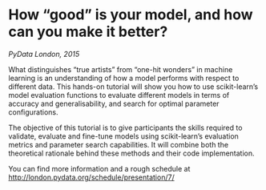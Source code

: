# How “good” is your model, and how can you make it better?
*PyData London, 2015* <br/>

What distinguishes “true artists” from “one-hit wonders” in machine learning is an understanding of how a model performs with respect to different data. This hands-on tutorial will show you how to use scikit-learn’s model evaluation functions to evaluate different models in terms of accuracy and generalisability, and search for optimal parameter configurations.<br/>

The objective of this tutorial is to give participants the skills required to validate, evaluate and fine-tune models using scikit-learn’s evaluation metrics and parameter search capabilities. It will combine both the theoretical rationale behind these methods and their code implementation.

You can find more information and a rough schedule at http://london.pydata.org/schedule/presentation/7/ 
